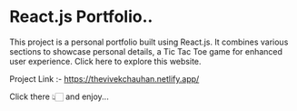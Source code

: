 # React.js Portfolio..

This project is a personal portfolio built using React.js. It combines various sections to showcase personal details, a Tic Tac Toe game for enhanced user experience.
Click here to explore this website.

Project Link :- https://thevivekchauhan.netlify.app/

Click there 👆🏻 and enjoy...



